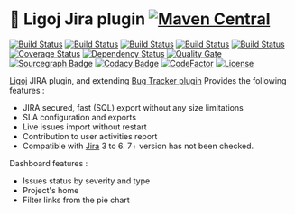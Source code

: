 # :link: Ligoj Jira plugin [![Maven Central](https://maven-badges.herokuapp.com/maven-central/org.ligoj.plugin/plugin-bt-jira/badge.svg)](https://maven-badges.herokuapp.com/maven-central/org.ligoj.plugin/plugin-bt-jira)

[![Build Status](https://travis-ci.org/ligoj/plugin-bt-jira.svg?branch=master)](https://travis-ci.org/ligoj/plugin-bt-jira)
[![Build Status](https://circleci.com/gh/ligoj/plugin-bt-jira.svg?style=svg)](https://circleci.com/gh/ligoj/plugin-bt-jira)
[![Build Status](https://codeship.com/projects/a160f560-0032-0135-2257-76737245ebb2/status?branch=master)](https://codeship.com/projects/208765)
[![Build Status](https://semaphoreci.com/api/v1/ligoj/plugin-bt-jira/branches/master/shields_badge.svg)](https://semaphoreci.com/ligoj/plugin-bt-jira)
[![Build Status](https://ci.appveyor.com/api/projects/status/5926fmf0p5qp9j16/branch/master?svg=true)](https://ci.appveyor.com/project/ligoj/plugin-bt-jira/branch/master)
[![Coverage Status](https://coveralls.io/repos/github/ligoj/plugin-bt-jira/badge.svg?branch=master)](https://coveralls.io/github/ligoj/plugin-bt-jira?branch=master)
[![Dependency Status](https://www.versioneye.com/user/projects/58caeda8dcaf9e0041b5b978/badge.svg?style=flat)](https://www.versioneye.com/user/projects/58caeda8dcaf9e0041b5b978)
[![Quality Gate](https://sonarcloud.io/api/badges/gate?key=org.ligoj.plugin:plugin-bt-jira)](https://sonarcloud.io/dashboard/index/org.ligoj.plugin:plugin-bt-jira)
[![Sourcegraph Badge](https://sourcegraph.com/github.com/ligoj/plugin-bt-jira/-/badge.svg)](https://sourcegraph.com/github.com/ligoj/plugin-bt-jira?badge)
[![Codacy Badge](https://api.codacy.com/project/badge/Grade/310da2c543c84d23a4d9a38ecef27b3f)](https://www.codacy.com/app/ligoj/plugin-bt-jira?utm_source=github.com&amp;utm_medium=referral&amp;utm_content=ligoj/plugin-bt-jira&amp;utm_campaign=Badge_Grade)
[![CodeFactor](https://www.codefactor.io/repository/github/ligoj/plugin-bt-jira/badge)](https://www.codefactor.io/repository/github/ligoj/plugin-bt-jira)
[![License](http://img.shields.io/:license-mit-blue.svg)](http://gus.mit-license.org/)

[Ligoj](https://github.com/ligoj/ligoj) JIRA plugin, and extending [Bug Tracker plugin](https://github.com/ligoj/plugin-bt)
Provides the following features :
- JIRA secured, fast (SQL) export without any size limitations
- SLA configuration and exports
- Live issues import without restart
- Contribution to user activities report
- Compatible with [Jira](https://www.atlassian.com/software/jira) 3 to 6. 7+ version has not been checked.

Dashboard features :
- Issues status by severity and type
- Project's home
- Filter links from the pie chart